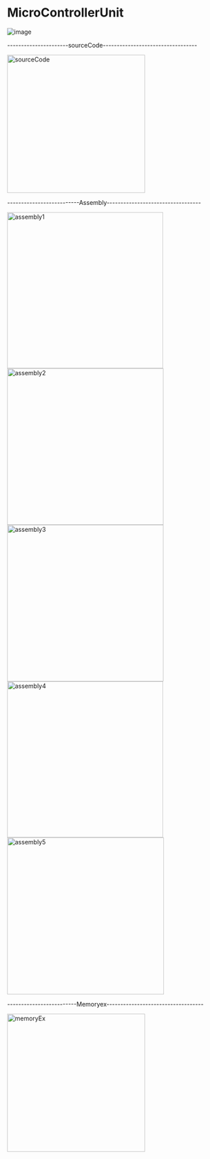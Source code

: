 # MicroControllerUnit

![image](https://github.com/ssm00/MicroControllerUnit/assets/97657265/3d21d069-c0a8-4054-ac6a-3c2709ba42a9)


----------------------sourceCode----------------------------------

<img width="320" alt="sourceCode" src="https://github.com/ssm00/MicroControllerUnit/assets/97657265/4bb3dfec-c424-4178-86fb-3a6e999944cb">

--------------------------Assembly----------------------------------


<img width="362" alt="assembly1" src="https://github.com/ssm00/MicroControllerUnit/assets/97657265/89202054-069c-4368-874f-7046988235e3">
<img width="363" alt="assembly2" src="https://github.com/ssm00/MicroControllerUnit/assets/97657265/98551166-ff27-460d-a66d-7aaa76cebc08">
<img width="363" alt="assembly3" src="https://github.com/ssm00/MicroControllerUnit/assets/97657265/b979db05-8682-4ecf-9e5f-79a3831c72a4">
<img width="362" alt="assembly4" src="https://github.com/ssm00/MicroControllerUnit/assets/97657265/f270a71d-d9e9-4e99-984d-d2b02322c7aa">
<img width="364" alt="assembly5" src="https://github.com/ssm00/MicroControllerUnit/assets/97657265/54789caa-b80e-4e1f-afd0-6efb1f0770bf">


-------------------------Memoryex-----------------------------------

<img width="320" alt="memoryEx" src="https://github.com/ssm00/MicroControllerUnit/assets/97657265/b78b37a0-5a2c-4b13-98ab-36ef04e9bf1d">

